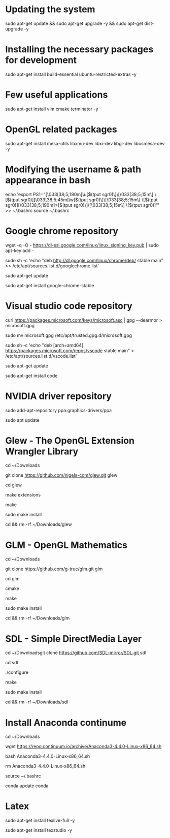 # Updating the system
sudo apt-get update && sudo apt-get upgrade -y && sudo apt-get dist-upgrade -y

# Installing the necessary packages for development 
sudo apt-get install build-essential ubuntu-restricted-extras -y

# Few useful applications
sudo apt-get install vim cmake terminator -y

# OpenGL related packages
sudo apt-get install mesa-utils libxmu-dev libxi-dev libgl-dev libosmesa-dev -y

# Modifying the username & path appearance in bash
echo 'export PS1="\[\033[38;5;190m\]\u\[$(tput sgr0)\]\[\033[38;5;15m\] \[$(tput sgr0)\]\[\033[38;5;45m\]\w\[$(tput sgr0)\]\[\033[38;5;15m\] \[$(tput sgr0)\]\[\033[38;5;190m\]>\[$(tput sgr0)\]\[\033[38;5;15m\] \[$(tput sgr0)\]"' >> ~/.bashrc
source ~/.bashrc

# Google chrome repository
wget -q -O - https://dl-ssl.google.com/linux/linux_signing_key.pub | sudo apt-key add -

sudo sh -c 'echo "deb http://dl.google.com/linux/chrome/deb/ stable main" >> /etc/apt/sources.list.d/googlechrome.list'

sudo apt-get update

sudo apt-get install google-chrome-stable

# Visual studio code repository
curl https://packages.microsoft.com/keys/microsoft.asc | gpg --dearmor > microsoft.gpg

sudo mv microsoft.gpg /etc/apt/trusted.gpg.d/microsoft.gpg

sudo sh -c 'echo "deb [arch=amd64] https://packages.microsoft.com/repos/vscode stable main" > /etc/apt/sources.list.d/vscode.list'

sudo apt-get update

sudo apt-get install code

# NVIDIA driver repository
sudo add-apt-repository ppa:graphics-drivers/ppa

sudo apt update

# Glew - The OpenGL Extension Wrangler Library
cd ~/Downloads

git clone https://github.com/nigels-com/glew.git glew

cd glew

make extensions

make

sudo make install

cd && rm -rf ~/Downloads/glew

# GLM - OpenGL Mathematics
cd ~/Downloads

git clone https://github.com/g-truc/glm.git glm

cd glm

cmake .

make

sudo make install

cd && rm -rf ~/Downloads/glm

# SDL - Simple DirectMedia Layer
cd ~/Downloadsgit clone https://github.com/SDL-mirror/SDL.git sdl

cd sdl

./configure

make

sudo make install

cd && rm -rf ~/Downloads/sdl

# Install Anaconda continume

cd ~/Downloads

wget https://repo.continuum.io/archive/Anaconda3-4.4.0-Linux-x86_64.sh

bash Anaconda3-4.4.0-Linux-x86_64.sh

rm Anaconda3-4.4.0-Linux-x86_64.sh 

source ~/.bashrc

conda update conda


# Latex
sudo apt-get install texlive-full -y

sudo apt-get install texstudio -y
